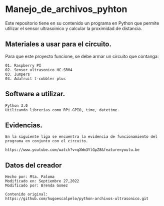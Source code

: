 # Manejo_de_archivos_pyhton
Este repositorio tiene en su contenido un programa en Python que permite utilizar el sensor ultrasoinico y calcular la proximidad de distancia.

## Materiales a usar para el circuito.
Para que este proyecto funcione, se debe armar un circuito que contanga:

    01. Raspberry PI
    02. Sensor ultrasonico HC-SR04
    03. Jumpers
    04. Adafruit t-cobbler plus

## Software a utilizar.
    Python 3.0
    Utilizando librerías como RPi.GPIO, time, datetime.

## Evidencias.
    En la siguiente liga se encuentra la evidencia de funcionamiento del programa en conjunto con el circuito. 

    https://www.youtube.com/watch?v=qXWm3YlGpZ8&feature=youtu.be

## Datos del creador
    Hecho por: Mta. Paloma
    Modificado en: Septiembre 27,2022
    Modificado por: Brenda Gomez

    Contenido original:
    https://github.com/hugoescalpelo/python-archivos-ultrasonico.git 
